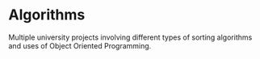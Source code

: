 # Algorithms
Multiple university projects involving different types of sorting algorithms and uses of Object Oriented Programming.
